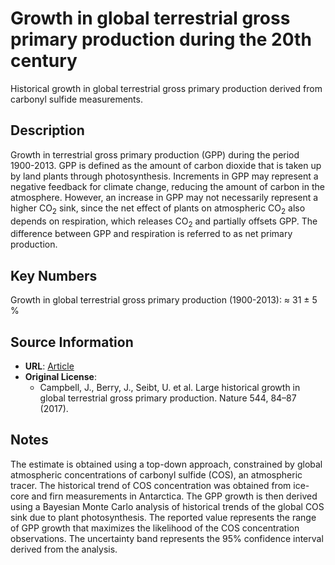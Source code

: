 
# Growth in global terrestrial gross primary production during the 20th century

Historical growth in global terrestrial gross primary production derived from carbonyl sulfide measurements.

## Description

Growth in terrestrial gross primary production (GPP) during the period 1900-2013. GPP is defined as the amount of carbon dioxide that is taken up by land plants through photosynthesis. Increments in GPP may represent a negative feedback for climate change, reducing the amount of carbon in the atmosphere. However, an increase in GPP may not necessarily represent a higher CO<sub>2</sub> sink, since the net effect of plants on atmospheric CO<sub>2</sub> also depends on respiration, which releases CO<sub>2</sub> and partially offsets GPP. The difference between GPP and respiration is referred to as net primary production.

## Key Numbers
Growth in global terrestrial gross primary production (1900-2013): ≈ 31 ± 5 %

## Source Information
* **URL**: [Article](https://doi.org/10.1038/nature22030)
* **Original License**:
  - Campbell, J., Berry, J., Seibt, U. et al. Large historical growth in global terrestrial gross primary production. Nature 544, 84–87 (2017).

## Notes

The estimate is obtained using a top-down approach, constrained by global atmospheric concentrations of carbonyl sulfide (COS), an atmospheric tracer. The historical trend of COS concentration was obtained from ice-core and firn measurements in Antarctica. The GPP growth is then derived using a Bayesian Monte Carlo analysis of historical trends of the global COS sink due to plant photosynthesis. The reported value represents the range of GPP growth that maximizes the likelihood of the COS concentration observations. The uncertainty band represents the 95% confidence interval derived from the analysis.


